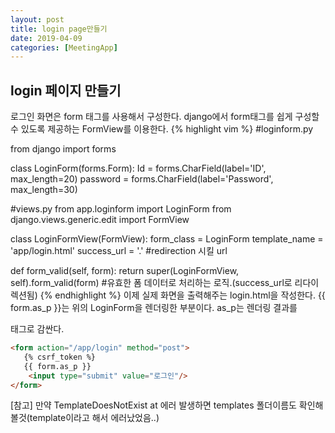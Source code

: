 ```yaml
---
layout: post
title: login page만들기
date: 2019-04-09
categories: [MeetingApp]
---
```


## login 페이지 만들기
로그인 화면은 form 태그를 사용해서 구성한다. django에서 form태그를 쉽게 구성할 수 있도록 제공하는 FormView를 이용한다.
{% highlight vim %}
#loginform.py

from django import forms

class LoginForm(forms.Form):
  Id = forms.CharField(label='ID', max_length=20)
  password = forms.CharField(label='Password', max_length=30)
  
#views.py
from app.loginform import LoginForm
from django.views.generic.edit import FormView

class LoginFormView(FormView):
  form_class = LoginForm
  template_name = 'app/login.html'
  success_url = '.'       #redirection 시킬 url
  
  def form_valid(self, form):
    return super(LoginFormView, self).form_valid(form) #유효한 폼 데이터로 처리하는 로직.(success_url로 리다이렉션됨)
{% endhighlight %}
이제 실제 화면을 출력해주는 login.html을 작성한다. {{ form.as_p }}는 위의 LoginForm을 렌더링한 부분이다. as_p는 렌더링 결과를 <p>태그로 감싼다.
```html
<form action="/app/login" method="post">
   {% csrf_token %}
   {{ form.as_p }}
    <input type="submit" value="로그인"/>
</form>
```
[참고] 만약 TemplateDoesNotExist at 에러 발생하면 templates 폴더이름도 확인해볼것(template이라고 해서 에러났었음..)

